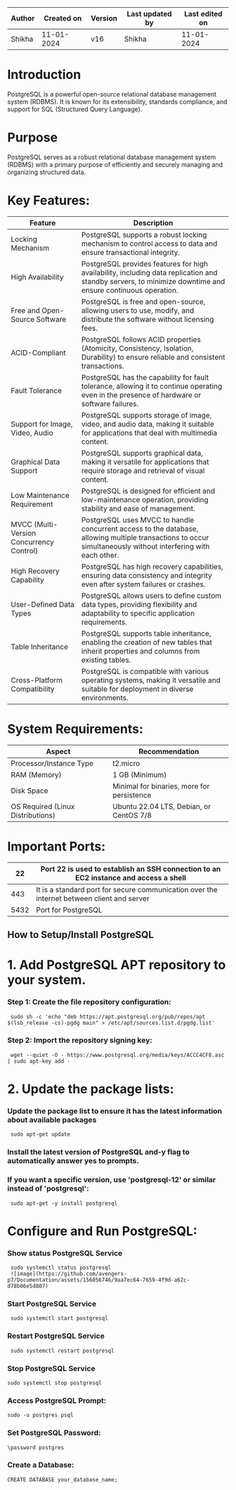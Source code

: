 
| Author | Created on | Version | Last updated by | Last edited on |
|--------|------------|---------|-----------------|----------------|
|Shikha  | 11-01-2024 | v16    | Shikha          | 11-01-2024     |

# Introduction
PostgreSQL is a powerful open-source relational database management system (RDBMS). It is known for its extensibility, standards compliance, and support for SQL (Structured Query Language). 

# Purpose

PostgreSQL serves as a robust relational database management system (RDBMS) with a primary purpose of efficiently and securely managing and organizing structured data.

# Key Features:
| Feature | Description |
|---------|-------------|
|Locking Mechanism | PostgreSQL supports a robust locking mechanism to control access to data and ensure transactional integrity. |
|High Availability | PostgreSQL provides features for high availability, including data replication and standby servers, to minimize downtime and ensure continuous operation. |
| Free and Open-Source Software | PostgreSQL is free and open-source, allowing users to use, modify, and distribute the software without licensing fees. |
| ACID-Compliant | PostgreSQL follows ACID properties (Atomicity, Consistency, Isolation, Durability) to ensure reliable and consistent transactions. |
| Fault Tolerance |PostgreSQL has the capability for fault tolerance, allowing it to continue operating even in the presence of hardware or software failures. |
|Support for Image, Video, Audio | PostgreSQL supports storage of image, video, and audio data, making it suitable for applications that deal with multimedia content. |
|Graphical Data Support | PostgreSQL supports graphical data, making it versatile for applications that require storage and retrieval of visual content. |
| Low Maintenance Requirement |PostgreSQL is designed for efficient and low-maintenance operation, providing stability and ease of management. |
| MVCC (Multi-Version Concurrency Control)  | PostgreSQL uses MVCC to handle concurrent access to the database, allowing multiple transactions to occur simultaneously without interfering with each other. |
| High Recovery Capability | PostgreSQL has high recovery capabilities, ensuring data consistency and integrity even after system failures or crashes. |
| User-Defined Data Types | PostgreSQL allows users to define custom data types, providing flexibility and adaptability to specific application requirements. |
| Table Inheritance | PostgreSQL supports table inheritance, enabling the creation of new tables that inherit properties and columns from existing tables. |
| Cross-Platform Compatibility | PostgreSQL is compatible with various operating systems, making it versatile and suitable for deployment in diverse environments. |

# System Requirements:
| Aspect | Recommendation |
|--------|----------------|
|Processor/Instance Type | t2.micro |
| RAM (Memory) | 1 GB (Minimum) |
| Disk Space | Minimal for binaries, more for persistence |
| OS Required (Linux Distributions) | Ubuntu 22.04 LTS, Debian, or CentOS 7/8 |

# Important Ports:
| 22 | Port 22 is used to establish an SSH connection to an EC2 instance and access a shell |
|----|--------------------------------------------------------------------------------------|
| 443 | It is a standard port for secure communication over the internet between client and server |
| 5432 | Port for PostgreSQL |

## How to Setup/Install PostgreSQL

# 1. Add PostgreSQL APT repository to your system.
###  Step 1: Create the file repository configuration:
     sudo sh -c 'echo "deb https://apt.postgresql.org/pub/repos/apt $(lsb_release -cs)-pgdg main" > /etc/apt/sources.list.d/pgdg.list'
###  Step 2: Import the repository signing key:
     wget --quiet -O - https://www.postgresql.org/media/keys/ACCC4CF8.asc | sudo apt-key add -

# 2. Update the package lists:
###  Update the package list to ensure it has the latest information about available packages
     sudo apt-get update

###  Install the latest version of PostgreSQL and-y flag to automatically answer yes to prompts.
###  If you want a specific version, use 'postgresql-12' or similar instead of 'postgresql':
     sudo apt-get -y install postgresql

#    Configure and Run PostgreSQL:
###  Show status PostgreSQL Service
     sudo systemctl status postgresql
     ![image](https://github.com/avengers-p7/Documentation/assets/156056746/9aa7ec64-7659-4f9d-a62c-d78b06e5d807)


###  Start PostgreSQL Service
     sudo systemctl start postgresql

###  Restart PostgreSQL Service
     sudo systemctl restart postgresql

### Stop PostgreSQL Service
    sudo systemctl stop postgresql

### Access PostgreSQL Prompt:
    sudo -u postgres psql

### Set PostgreSQL Password:
    \password postgres

### Create a Database:
    CREATE DATABASE your_database_name;





